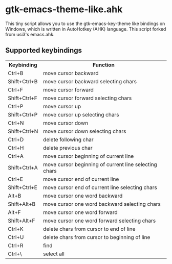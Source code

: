 # gtk-emacs-theme-like.ahk 
This tiny script allows you to use the gtk-emacs-key-theme like bindings on Windows, which is written in AutoHotkey (AHK) language. This script forked from usi3's emacs.ahk.

## Supported keybindings
<table>
  <tr>
    <th>Keybinding</th>
    <th>Function</th>
  </tr>
<tr>
<td>Ctrl+B</td>
<td>move cursor backward</td>
</tr>
<tr>
<td>Shift+Ctrl+B</td>
<td>move cursor backward selecting chars</td>
</tr>
<tr>
<td>Ctrl+F</td>
<td>move cursor forward</td>
</tr>
<tr>
<td>Shift+Ctrl+F</td>
<td>move cursor forward selecting chars</td>
</tr>
<tr>
<td>Ctrl+P</td>
<td>move cursor up</td>
</tr>
<tr>
<td>Shift+Ctrl+P</td>
<td>move cursor up selecting chars</td>
</tr>
<tr>
<td>Ctrl+N</td>
<td>move cursor down</td>
</tr>
<tr>
<td>Shift+Ctrl+N</td>
<td>move cursor down selecting chars</td>
</tr>
<tr>
<td>Ctrl+D</td>
<td>delete following char</td>
</tr>
<tr>
<td>Ctrl+H</td>
<td>delete previous char</td>
</tr>
<tr>
<td>Ctrl+A</td>
<td>move cursor beginning of current line</td>
</tr>
<tr>
<td>Shift+Ctrl+A</td>
<td>move cursor beginning of current line selecting chars</td>
</tr>
<tr>
<td>Ctrl+E</td>
<td>move cursor end of current line</td>
</tr>
<tr>
<td>Shift+Ctrl+E</td>
<td>move cursor end of current line selecting chars</td>
</tr>
<tr>
<td>Alt+B</td>
<td>move cursor one word backward</td>
</tr>
<tr>
<td>Shift+Alt+B</td>
<td>move cursor one word backward selecting chars</td>
</tr>
<tr>
<td>Alt+F</td>
<td>move cursor one word forward</td>
</tr>
<tr>
<td>Shift+Alt+F</td>
<td>move cursor one word forward selecting chars</td>
</tr>
<tr>
<td>Ctrl+K</td>
<td>delete chars from cursor to end of line</td>
</tr>
<tr>
<td>Ctrl+U</td>
<td>delete chars from cursor to beginning of line</td>
</tr>
<tr>
<td>Ctrl+R</td>
<td>find</td>
</tr>
<tr>
<td>Ctrl+\</td>
<td>select all</td>
</tr>
</table>

